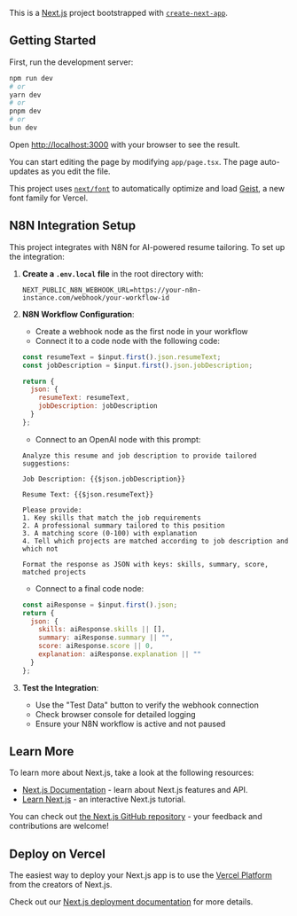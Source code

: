 This is a [Next.js](https://nextjs.org) project bootstrapped with [`create-next-app`](https://nextjs.org/docs/app/api-reference/cli/create-next-app).

## Getting Started

First, run the development server:

```bash
npm run dev
# or
yarn dev
# or
pnpm dev
# or
bun dev
```

Open [http://localhost:3000](http://localhost:3000) with your browser to see the result.

You can start editing the page by modifying `app/page.tsx`. The page auto-updates as you edit the file.

This project uses [`next/font`](https://nextjs.org/docs/app/building-your-application/optimizing/fonts) to automatically optimize and load [Geist](https://vercel.com/font), a new font family for Vercel.

## N8N Integration Setup

This project integrates with N8N for AI-powered resume tailoring. To set up the integration:

1. **Create a `.env.local` file** in the root directory with:
   ```
   NEXT_PUBLIC_N8N_WEBHOOK_URL=https://your-n8n-instance.com/webhook/your-workflow-id
   ```

2. **N8N Workflow Configuration**:
   - Create a webhook node as the first node in your workflow
   - Connect it to a code node with the following code:
   ```javascript
   const resumeText = $input.first().json.resumeText;
   const jobDescription = $input.first().json.jobDescription;

   return {
     json: {
       resumeText: resumeText,
       jobDescription: jobDescription
     }
   };
   ```
   - Connect to an OpenAI node with this prompt:
   ```
   Analyze this resume and job description to provide tailored suggestions:

   Job Description: {{$json.jobDescription}}

   Resume Text: {{$json.resumeText}}

   Please provide:
   1. Key skills that match the job requirements
   2. A professional summary tailored to this position
   3. A matching score (0-100) with explanation
   4. Tell which projects are matched according to job description and which not

   Format the response as JSON with keys: skills, summary, score, matched projects
   ```
   - Connect to a final code node:
   ```javascript
   const aiResponse = $input.first().json;
   return {
     json: {
       skills: aiResponse.skills || [],
       summary: aiResponse.summary || "",
       score: aiResponse.score || 0,
       explanation: aiResponse.explanation || ""
     }
   };
   ```

3. **Test the Integration**:
   - Use the "Test Data" button to verify the webhook connection
   - Check browser console for detailed logging
   - Ensure your N8N workflow is active and not paused

## Learn More

To learn more about Next.js, take a look at the following resources:

- [Next.js Documentation](https://nextjs.org/docs) - learn about Next.js features and API.
- [Learn Next.js](https://nextjs.org/learn) - an interactive Next.js tutorial.

You can check out [the Next.js GitHub repository](https://github.com/vercel/next.js) - your feedback and contributions are welcome!

## Deploy on Vercel

The easiest way to deploy your Next.js app is to use the [Vercel Platform](https://vercel.com/new?utm_medium=default-template&filter=next.js&utm_source=create-next-app&utm_campaign=create-next-app-readme) from the creators of Next.js.

Check out our [Next.js deployment documentation](https://nextjs.org/docs/app/building-your-application/deploying) for more details.
